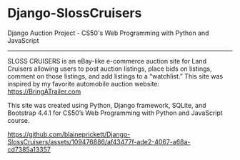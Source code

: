 # Django-SlossCruisers
Django Auction Project - CS50's Web Programming with Python and JavaScript

---

SLOSS CRUISERS is an eBay-like e-commerce auction site for Land Cruisers allowing users to post auction listings, place bids on listings, comment on those listings, and add listings to a “watchlist.” This site was inspired by my favorite automobile auction website: https://BringATrailer.com 

This site was created using Python, Django framework, SQLite, and Bootstrap 4.4.1 for CS50’s Web Programming with Python and JavaScript course. 

https://github.com/blaineprickett/Django-SlossCruisers/assets/109476886/af43477f-ade2-4067-a68a-cd7385a13357

